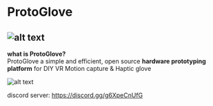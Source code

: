 # ProtoGlove
![alt text](https://github.com/Valsvirtuals/ProtoGlove/blob/main/media/main.png?raw=true)
--
**what is ProtoGlove?**  
ProtoGlove a simple and efficient, open source **hardware prototyping platform** for DIY VR Motion capture & Haptic glove


![alt text](https://github.com/Valsvirtuals/ProtoGlove/blob/main/media/parts.png?raw=true)

discord server: https://discord.gg/g6XpeCnUfG
